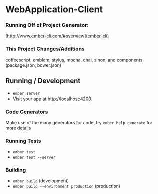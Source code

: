 # WebApplication-Client

### Running Off of Project Generator:

[http://www.ember-cli.com/#overview](ember-cli)

### This Project Changes/Additions

coffeescript, emblem, stylus, mocha, chai, sinon, and components (package.json, bower.json)

## Running / Development

* `ember server`
* Visit your app at [http://localhost:4200](http://localhost:4200).

### Code Generators

Make use of the many generators for code, try `ember help generate` for more details

### Running Tests

* `ember test`
* `ember test --server`

### Building

* `ember build` (development)
* `ember build --environment production` (production)
